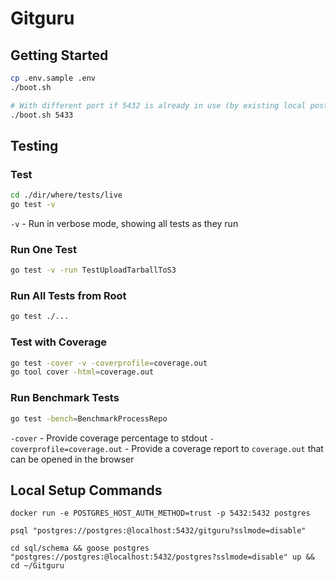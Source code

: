 # Gitguru

## Getting Started

```bash
cp .env.sample .env
./boot.sh

# With different port if 5432 is already in use (by existing local postgres)
./boot.sh 5433
```

## Testing

### Test

```bash
cd ./dir/where/tests/live
go test -v
```

`-v` - Run in verbose mode, showing all tests as they run

### Run One Test

```bash
go test -v -run TestUploadTarballToS3
```

### Run All Tests from Root

```bash
go test ./...
```

### Test with Coverage

```bash
go test -cover -v -coverprofile=coverage.out
go tool cover -html=coverage.out
```

### Run Benchmark Tests

```bash
go test -bench=BenchmarkProcessRepo
```

`-cover` - Provide coverage percentage to stdout
`-coverprofile=coverage.out` - Provide a coverage report to `coverage.out` that can be opened in the browser

## Local Setup Commands

`docker run -e POSTGRES_HOST_AUTH_METHOD=trust -p 5432:5432 postgres`

`psql "postgres://postgres:@localhost:5432/gitguru?sslmode=disable"`

`cd sql/schema && goose postgres "postgres://postgres:@localhost:5432/postgres?sslmode=disable" up && cd ~/Gitguru`